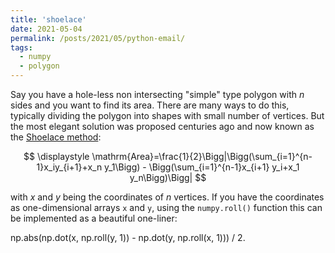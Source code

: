 ```yaml
---
title: 'shoelace'
date: 2021-05-04
permalink: /posts/2021/05/python-email/
tags:
  - numpy
  - polygon
---
```

Say you have a hole-less non intersecting "simple" type polygon with $n$ sides and you want to find its area. There are many ways to do this, typically dividing the polygon into shapes with small number of vertices. But the most elegant solution was proposed centuries ago and now known as the [Shoelace method](https://en.wikipedia.org/wiki/Shoelace_formula):

$$
\displaystyle \mathrm{Area}=\frac{1}{2}\Bigg|\Bigg(\sum_{i=1}^{n-1}x_iy_{i+1}+x_n y_1\Bigg) - \Bigg(\sum_{i=1}^{n-1}x_{i+1} y_i+x_1 y_n\Bigg)\Bigg|
$$

with $x$ and $y$ being the coordinates of $n$ vertices. If you have the coordinates as one-dimensional arrays <code>x</code> and <code>y</code>, using the <code>numpy.roll()</code> function this can be implemented as a beautiful one-liner:


np.abs(np.dot(x, np.roll(y, 1)) - np.dot(y, np.roll(x, 1))) / 2.
```
